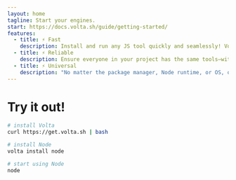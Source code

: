```yaml
---
layout: home
tagline: Start your engines.
start: https://docs.volta.sh/guide/getting-started/
features:
  - title: ⚡ Fast
    description: Install and run any JS tool quickly and seamlessly! Volta is built in Rust and ships as a snappy static binary.
  - title: ⚡ Reliable
    description: Ensure everyone in your project has the same tools—without interfering with their workflow.
  - title: ⚡ Universal
    description: "No matter the package manager, Node runtime, or OS, one command is all you need: `volta install`."
---
```


# Try it out!

```bash
# install Volta
curl https://get.volta.sh | bash

# install Node
volta install node

# start using Node
node
```
